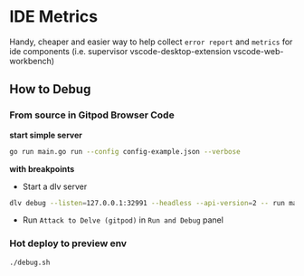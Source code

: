 # IDE Metrics

Handy, cheaper and easier way to help collect `error report` and `metrics` for ide components (i.e. supervisor vscode-desktop-extension vscode-web-workbench)

## How to Debug

### From source in Gitpod Browser Code

**start simple server**

```sh
go run main.go run --config config-example.json --verbose
```

**with breakpoints**

- Start a dlv server
```sh
dlv debug --listen=127.0.0.1:32991 --headless --api-version=2 -- run main.go run --config config-example.json --verbose
```
- Run `Attack to Delve (gitpod)` in `Run and Debug` panel

### Hot deploy to preview env

```
./debug.sh
```
